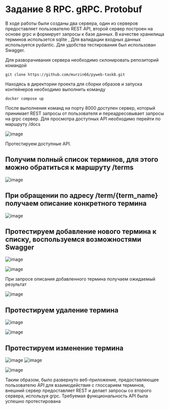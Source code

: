 # Задание 8 RPC. gRPC. Protobuf

В ходе работы были созданы два сервера, один из серверов предоставляет пользователю REST API, второй сервер построен на основе grpc и формирует запросы к базе данных. В качестве хранилища терминов использется sqlite , Для валидации входных данных используется pydantic. Для удобства тестирования был использован Swagger. 

Для разворачивания сервера необходимо склонировать репозиторий командой 

```
git clone https://github.com/murzin66/pyweb-task8.git
```

Находясь в директории проекта для сборки образов и запуска контейнеров необходимо выполнить команду
```
docker compose up
```

После выполнения команд на порту 8000 доступен сервер, который принимает REST запросы от пользователя и переадресовывает запросы на grpc сервер. 
Для просмотра доступных API необходимо перейти по маршруту /docs

![image](https://github.com/user-attachments/assets/14b8873d-08d1-4690-a8cc-beef9d610d9a)

 Протестируем доступные API. 
 ## Получим полный список терминов, для этого можно обратиться к маршруту /terms

![image](https://github.com/user-attachments/assets/f11c27e3-4c88-4264-86a2-fd1428c56b80)

## При обращении по адресу /term/{term_name} получаем описание конкретного термина

![image](https://github.com/user-attachments/assets/2993f6a1-c2c4-4d07-83a2-1529e6a9345d)


 ## Протестируем добавление нового термина к списку, воспользуемся возможностями Swagger

![image](https://github.com/user-attachments/assets/ae91cbd3-788a-429a-8d88-b5449ebf54b0)

![image](https://github.com/user-attachments/assets/0b4ab7ef-cccb-49fa-bbbc-4587832810da)

При запросе описания добавленного термина получаем ожидаемый результат

![image](https://github.com/user-attachments/assets/ae3ea299-59b4-4fa1-9ab3-28914e781ba0)

## Протестируем удаление термина 

![image](https://github.com/user-attachments/assets/9cc81363-d1d2-42d7-aba6-240af5f7ff3f)

![image](https://github.com/user-attachments/assets/a0c33018-75ee-4039-9ac4-b17d0e081f33)

## Протестируем изменение термина

![image](https://github.com/user-attachments/assets/2a0241a1-9068-48ae-b284-17cb505c47e2)
![image](https://github.com/user-attachments/assets/f31474dc-37b0-4ba0-a377-54347e4ef8ca)

![image](https://github.com/user-attachments/assets/02a58740-a31d-40cc-8042-dc8e27194c29)

Таким образом, было развернуто веб-приложение, предоставляющее пользователю API для взаимодействия с глоссарием терминов, внешний сервер предоставляет REST и делает запросы со второго сервера, используя grpc. Требуемая функциональность API была успешно протестирована

